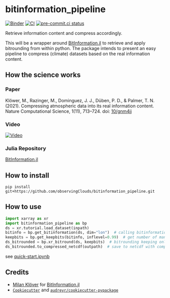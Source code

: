 # bitinformation_pipeline

[![Binder](https://mybinder.org/badge_logo.svg)](https://mybinder.org/v2/gh/observingClouds/bitinformation_pipeline/main) [![CI](https://github.com/observingClouds/bitinformation_pipeline/actions/workflows/ci.yaml/badge.svg)](https://github.com/observingClouds/bitinformation_pipeline/actions/workflows/ci.yaml) [![pre-commit.ci status](https://results.pre-commit.ci/badge/github/observingClouds/bitinformation_pipeline/main.svg)](https://results.pre-commit.ci/latest/github/observingClouds/bitinformation_pipeline/main)

Retrieve information content and compress accordingly.

This will be a wrapper around [BitInformation.jl](https://github.com/milankl/BitInformation.jl) to retrieve and apply bitrounding from within python.
The package intends to present an easy pipeline to compress (climate) datasets based on the real information content.


## How the science works

### Paper

Klöwer, M., Razinger, M., Dominguez, J. J., Düben, P. D., & Palmer, T. N. (2021). Compressing atmospheric data into its real information content. Nature Computational Science, 1(11), 713–724. doi: [10/gnm4jj](https://doi.org/10.1038/s43588-021-00156-2)

### Video

[![Video](https://img.youtube.com/vi/kcbOdwfskmY/0.jpg)](https://www.youtube.com/watch?v=kcbOdwfskmY)

### Julia Repository

[BitInformation.jl](https://github.com/milankl/BitInformation.jl)

## How to install

`pip install git+https://github.com/observingClouds/bitinformation_pipeline.git`

## How to use

```python
import xarray as xr
import bitinformation_pipeline as bp
ds = xr.tutorial.load_dataset(inpath)
bitinfo = bp.get_bitinformation(ds, dim="lon")  # calling bitinformation.jl.bitinformation
keepbits = bp.get_keepbits(bitinfo, inflevel=0.99)  # get number of mantissa bits to keep for 99% real information 
ds_bitrounded = bp.xr_bitround(ds, keepbits)  # bitrounding keeping only keepbits mantissa bits
ds_bitrounded.to_compressed_netcdf(outpath)  # save to netcdf with compression
```

see [quick-start.ipynb](https://nbviewer.org/github/observingClouds/bitinformation_pipeline/blob/main/examples/quick-start.ipynb)

## Credits

- [Milan Klöver](https://github.com/milankl) for [BitInformation.jl](https://github.com/milankl/BitInformation.jl)
- [`Cookiecutter`](https://github.com/audreyr/cookiecutter) and [`audreyr/cookiecutter-pypackage`](https://github.com/audreyr/cookiecutter-pypackage)
